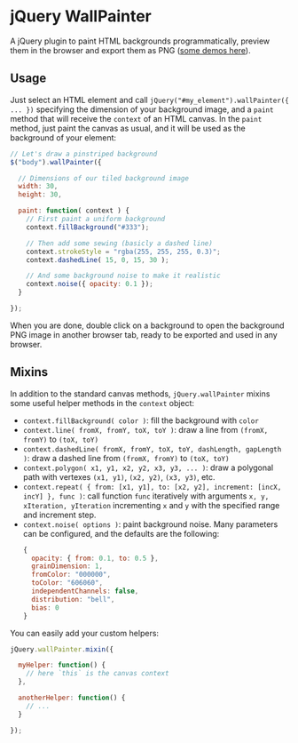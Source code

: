 jQuery WallPainter
==================

A jQuery plugin to paint HTML backgrounds programmatically, preview them in the browser and export them as PNG ([some demos here](http://www.lucaongaro.eu/demos/jquery.wallpainter/)).


Usage
-----

Just select an HTML element and call `jQuery("#my_element").wallPainter({ ... })` specifying the dimension of your background image, and a `paint` method that will receive the `context` of an HTML canvas. In the `paint` method, just paint the canvas as usual, and it will be used as the background of your element:

```javascript
// Let's draw a pinstriped background
$("body").wallPainter({

  // Dimensions of our tiled background image
  width: 30,
  height: 30,

  paint: function( context ) {
    // First paint a uniform background
    context.fillBackground("#333");

    // Then add some sewing (basicly a dashed line)
    context.strokeStyle = "rgba(255, 255, 255, 0.3)";
    context.dashedLine( 15, 0, 15, 30 );

    // And some background noise to make it realistic
    context.noise({ opacity: 0.1 });
  }

});
```

When you are done, double click on a background to open the background PNG image in another browser tab, ready to be exported and used in any browser.


Mixins
------

In addition to the standard canvas methods, `jQuery.wallPainter` mixins some useful helper methods in the `context` object:

* `context.fillBackground( color )`: fill the background with `color`
* `context.line( fromX, fromY, toX, toY )`: draw a line from `(fromX, fromY)` to `(toX, toY)`
* `context.dashedLine( fromX, fromY, toX, toY, dashLength, gapLength )`: draw a dashed line from `(fromX, fromY)` to `(toX, toY)`
* `context.polygon( x1, y1, x2, y2, x3, y3, ... )`: draw a polygonal path with vertexes `(x1, y1)`, `(x2, y2)`, `(x3, y3)`, etc.
* `context.repeat( { from: [x1, y1], to: [x2, y2], increment: [incX, incY] }, func )`: call function `func` iteratively with arguments `x, y, xIteration, yIteration` incrementing `x` and `y` with the specified range and increment step.
* `context.noise( options )`: paint background noise. Many parameters can be configured, and the defaults are the following:
  ```javascript
  {
    opacity: { from: 0.1, to: 0.5 },
    grainDimension: 1,
    fromColor: "000000",
    toColor: "606060",
    independentChannels: false,
    distribution: "bell",
    bias: 0
  }
  ```

You can easily add your custom helpers:

```javascript
jQuery.wallPainter.mixin({

  myHelper: function() {
    // here `this` is the canvas context
  },

  anotherHelper: function() {
    // ...
  }

});
```
